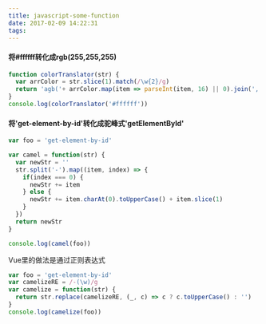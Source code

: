 ```yaml
---
title: javascript-some-function
date: 2017-02-09 14:22:31
tags:
---
```

#### 将#ffffff转化成rgb(255,255,255)
``` javascript
function colorTranslator(str) {
  var arrColor = str.slice(1).match(/\w{2}/g)
  return 'agb('+ arrColor.map(item => parseInt(item, 16) || 0).join(',') +')'
}
console.log(colorTranslator('#ffffff'))
```
<!-- more -->

#### 将'get-element-by-id'转化成驼峰式'getElementById'
``` javascript
var foo = 'get-element-by-id'

var camel = function(str) {
  var newStr = ''
  str.split('-').map((item, index) => {
    if(index === 0) {
      newStr += item
    } else {
      newStr += item.charAt(0).toUpperCase() + item.slice(1)
    }
  })
  return newStr
}

console.log(camel(foo))
```
Vue里的做法是通过正则表达式
``` javascript
var foo = 'get-element-by-id'
var camelizeRE = /-(\w)/g
var camelize = function(str) {
  return str.replace(camelizeRE, (_, c) => c ? c.toUpperCase() : '')
}
console.log(camelize(foo))
```
